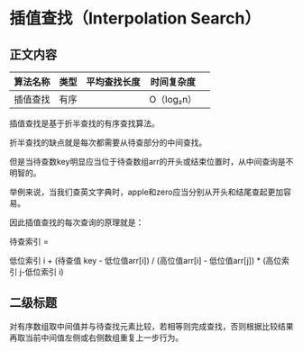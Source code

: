 # 插值查找（Interpolation Search）

## 正文内容

| 算法名称 | 类型 | 平均查找长度 | 时间复杂度 |      |
| -------- | ---- | ------------ | ---------- | ---- |
| 插值查找 | 有序 |              | O（log₂n） |      |

插值查找是基于折半查找的有序查找算法。

折半查找的缺点就是每次都需要从待查部分的中间查找。

但是当待查数key明显应当位于待查数组arr的开头或结束位置时，从中间查询是不明智的。

举例来说，当我们查英文字典时，apple和zero应当分别从开头和结尾查起更加容易。

因此插值查找的每次查询的原理就是：

待查索引 = 

低位索引 i + (待查值 key - 低位值arr[i]) / (高位值arr[i] - 低位值arr[j]) * (高位索引 j-低位索引 i)



## 二级标题



对有序数组取中间值并与待查找元素比较，若相等则完成查找，否则根据比较结果再取当前中间值左侧或右侧数组重复上一步行为。

